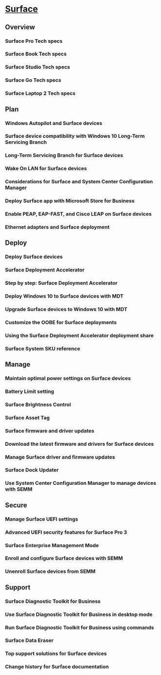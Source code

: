 # [Surface](index.md)

## Overview
### Surface Pro Tech specs 
### Surface Book Tech specs 
### Surface Studio Tech specs 
### Surface Go Tech specs 
### Surface Laptop 2 Tech specs 

## Plan
### Windows Autopilot and Surface devices
### Surface device compatibility with Windows 10 Long-Term Servicing Branch
### Long-Term Servicing Branch for Surface devices
### Wake On LAN for Surface devices
### Considerations for Surface and System Center Configuration Manager
### Deploy Surface app with Microsoft Store for Business
### Enable PEAP, EAP-FAST, and Cisco LEAP on Surface devices
### Ethernet adapters and Surface deployment

## Deploy
### Deploy Surface devices
### Surface Deployment Accelerator
### Step by step: Surface Deployment Accelerator
### Deploy Windows 10 to Surface devices with MDT
### Upgrade Surface devices to Windows 10 with MDT
### Customize the OOBE for Surface deployments
### Using the Surface Deployment Accelerator deployment share
### Surface System SKU reference

## Manage
### Maintain optimal power settings on Surface devices
### Battery Limit setting
### Surface Brightness Control
### Surface Asset Tag
### Surface firmware and driver updates
### Download the latest firmware and drivers for Surface devices
### Manage Surface driver and firmware updates
### Surface Dock Updater
### Use System Center Configuration Manager to manage devices with SEMM

## Secure
### Manage Surface UEFI settings
### Advanced UEFI security features for Surface Pro 3
### Surface Enterprise Management Mode
### Enroll and configure Surface devices with SEMM
### Unenroll Surface devices from SEMM

## Support
### Surface Diagnostic Toolkit for Business
### Use Surface Diagnostic Toolkit for Business in desktop mode
### Run Surface Diagnostic Toolkit for Business using commands
### Surface Data Eraser
### Top support solutions for Surface devices
### Change history for Surface documentation